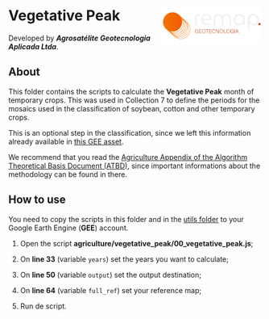 <div>
    <img src='../assets/logo.png' height='auto' width='200' align='right'>
    <h1>Vegetative Peak</h1>
</div>

Developed by ***Agrosatélite Geotecnologia Aplicada Ltda***.

## About

This folder contains the scripts to calculate the **Vegetative Peak** month of temporary crops. This was used in Collection 7 to define the periods for the mosaics used in the classification of soybean, cotton and other temporary crops. 

This is an optional step in the classification, since we left this information already available in [this GEE asset](https://code.earthengine.google.com/?asset=users/agrosatelite_mapbiomas/COLECAO_7/GRIDS/BRASIL_COMPLETO_PEAK).

We recommend that you read the [Agriculture Appendix of the Algorithm Theoretical Basis Document (ATBD)](https://mapbiomas.org/download-dos-atbds), since important informations about the methodology can be found in there. 

## How to use

You need to copy the scripts in this folder and in the [utils folder](../utils) to your Google Earth Engine (**GEE**) account.


1. Open the script **agriculture/vegetative_peak/00_vegetative_peak.js**;

2. On **line 33** (variable `years`) set the years you want to calculate;

3. On **line 50** (variable `output`) set the output destination;

4. On **line 64** (variable `full_ref`) set your reference map;

5. Run de script.